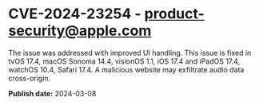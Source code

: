 # CVE-2024-23254 - product-security@apple.com

The issue was addressed with improved UI handling. This issue is fixed in tvOS 17.4, macOS Sonoma 14.4, visionOS 1.1, iOS 17.4 and iPadOS 17.4, watchOS 10.4, Safari 17.4. A malicious website may exfiltrate audio data cross-origin.

**Publish date:** 2024-03-08
